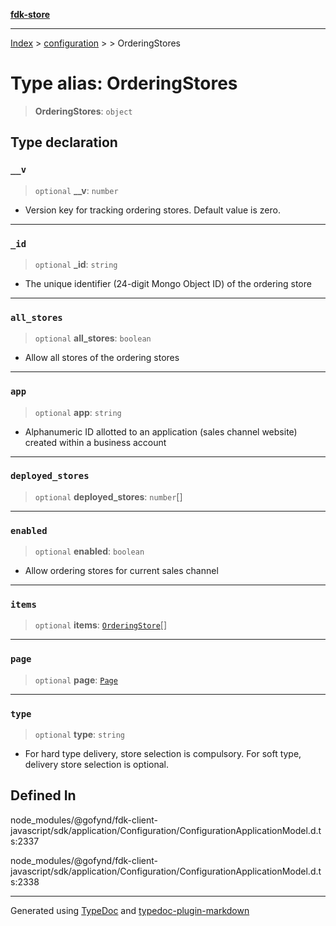 [**fdk-store**](../../../README.md)
***

[Index](../../../API.md) > [configuration](../../README.md) > [<internal>](../README.md) > OrderingStores

# Type alias: OrderingStores

> **OrderingStores**: `object`

## Type declaration

### `__v`

> `optional` **\_\_v**: `number`

- Version key for tracking ordering stores. Default
value is zero.

***

### `_id`

> `optional` **\_id**: `string`

- The unique identifier (24-digit Mongo Object ID)
of the ordering store

***

### `all_stores`

> `optional` **all\_stores**: `boolean`

- Allow all stores of the ordering stores

***

### `app`

> `optional` **app**: `string`

- Alphanumeric ID allotted to an application (sales
channel website) created within a business account

***

### `deployed_stores`

> `optional` **deployed\_stores**: `number`[]

***

### `enabled`

> `optional` **enabled**: `boolean`

- Allow ordering stores for current sales channel

***

### `items`

> `optional` **items**: [`OrderingStore`](type-alias.OrderingStore.md)[]

***

### `page`

> `optional` **page**: [`Page`](type-alias.Page.md)

***

### `type`

> `optional` **type**: `string`

- For hard type delivery, store selection is
compulsory. For soft type, delivery store selection is optional.

## Defined In

node\_modules/@gofynd/fdk-client-javascript/sdk/application/Configuration/ConfigurationApplicationModel.d.ts:2337

node\_modules/@gofynd/fdk-client-javascript/sdk/application/Configuration/ConfigurationApplicationModel.d.ts:2338

***
Generated using [TypeDoc](https://typedoc.org/) and [typedoc-plugin-markdown](https://www.npmjs.com/package/typedoc-plugin-markdown)
